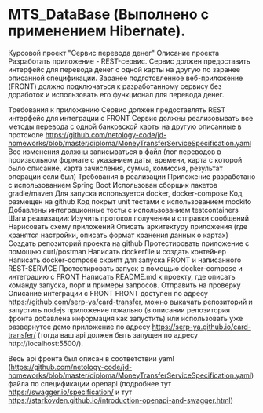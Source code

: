 # MTS_DataBase (Выполнено с применением Hibernate).

Курсовой проект "Сервис перевода денег"
Описание проекта
Разработать приложение - REST-сервис. Сервис должен предоставить интерфейс для перевода денег с одной карты на другую по заранее описанной спецификации. Заранее подготовленное веб-приложение (FRONT) должно подключаться к разработанному сервису без доработок и использовать его функционал для перевода денег.

Требования к приложению
Сервис должен предоставлять REST интерфейс для интеграции с FRONT
Сервис должны реализовывать все методы перевода с одной банковской карты на другую описанные в протоколе https://github.com/netology-code/jd-homeworks/blob/master/diploma/MoneyTransferServiceSpecification.yaml
Все изменения должны записываться в файл (лог переводов в произвольном формате с указанием даты, времени, карта с которой было списание, карта зачисления, сумма, комиссия, результат операции если был)
Требования в реализации
Приложение разработано с использованием Spring Boot
Использован сборщик пакетов gradle/maven
Для запуска используется docker, docker-compose
Код размещен на github
Код покрыт unit тестами с использованием mockito
Добавлены интеграционные тесты с использованием testcontainers
Шаги реализации:
Изучить протокол получения и отправки сообщений
Нарисовать схему приложений
Описать архитектуру приложения (где хранятся настройки, описать формат хранения данных о картах)
Создать репозиторий проекта на github
Протестировать приложение с помощью curl/postman
Написать dockerfile и создать контейнер
Написать docker-compose скрипт для запуска FRONT и написанного REST-SERVICE
Протестировать запуск с помощью docker-compose и интеграцию с FRONT
Написать README.md к проекту, где описать команду запуска, порт и примеры запросов.
Отправить на проверку
Описание интеграции с FRONT
FRONT доступен по адресу https://github.com/serp-ya/card-transfer, можно выкачать репозиторий и запустить nodejs приложение локально (в описании репозитория фронта добавлена информация как запустить) или использовать уже развернутое демо приложение по адресу https://serp-ya.github.io/card-transfer/ (тогда ваш api должен быть запущен по адресу http://localhost:5500/).

Весь api фронта был описан в соответствии yaml (https://github.com/netology-code/jd-homeworks/blob/master/diploma/MoneyTransferServiceSpecification.yaml) файла по спецификации openapi (подробнее тут https://swagger.io/specification/ и тут https://starkovden.github.io/introduction-openapi-and-swagger.html)
